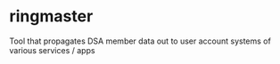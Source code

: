# ringmaster
Tool that propagates DSA member data out to user account systems of various services / apps

